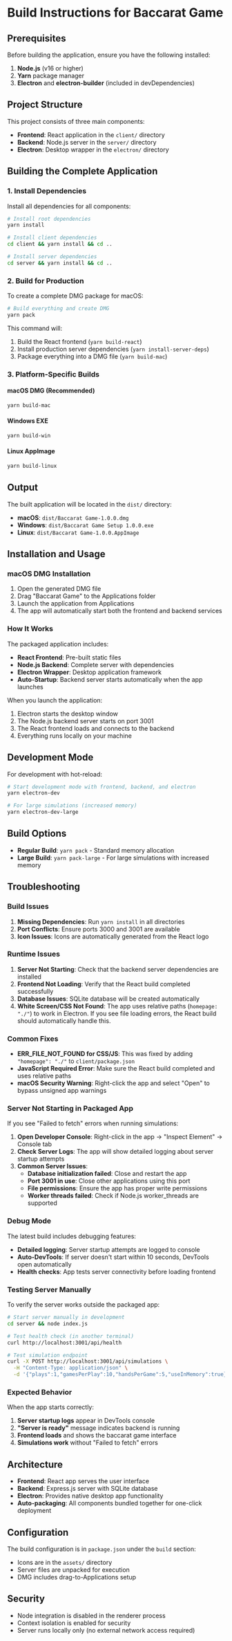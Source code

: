 # Build Instructions for Baccarat Game

## Prerequisites

Before building the application, ensure you have the following installed:

1. **Node.js** (v16 or higher)
2. **Yarn** package manager
3. **Electron** and **electron-builder** (included in devDependencies)

## Project Structure

This project consists of three main components:
- **Frontend**: React application in the `client/` directory
- **Backend**: Node.js server in the `server/` directory  
- **Electron**: Desktop wrapper in the `electron/` directory

## Building the Complete Application

### 1. Install Dependencies

Install all dependencies for all components:

```bash
# Install root dependencies
yarn install

# Install client dependencies
cd client && yarn install && cd ..

# Install server dependencies
cd server && yarn install && cd ..
```

### 2. Build for Production

To create a complete DMG package for macOS:

```bash
# Build everything and create DMG
yarn pack
```

This command will:
1. Build the React frontend (`yarn build-react`)
2. Install production server dependencies (`yarn install-server-deps`)
3. Package everything into a DMG file (`yarn build-mac`)

### 3. Platform-Specific Builds

#### macOS DMG (Recommended)
```bash
yarn build-mac
```

#### Windows EXE
```bash
yarn build-win
```

#### Linux AppImage
```bash
yarn build-linux
```

## Output

The built application will be located in the `dist/` directory:
- **macOS**: `dist/Baccarat Game-1.0.0.dmg`
- **Windows**: `dist/Baccarat Game Setup 1.0.0.exe`
- **Linux**: `dist/Baccarat Game-1.0.0.AppImage`

## Installation and Usage

### macOS DMG Installation

1. Open the generated DMG file
2. Drag "Baccarat Game" to the Applications folder
3. Launch the application from Applications
4. The app will automatically start both the frontend and backend services

### How It Works

The packaged application includes:
- **React Frontend**: Pre-built static files
- **Node.js Backend**: Complete server with dependencies
- **Electron Wrapper**: Desktop application framework
- **Auto-Startup**: Backend server starts automatically when the app launches

When you launch the application:
1. Electron starts the desktop window
2. The Node.js backend server starts on port 3001
3. The React frontend loads and connects to the backend
4. Everything runs locally on your machine

## Development Mode

For development with hot-reload:

```bash
# Start development mode with frontend, backend, and electron
yarn electron-dev

# For large simulations (increased memory)
yarn electron-dev-large
```

## Build Options

- **Regular Build**: `yarn pack` - Standard memory allocation
- **Large Build**: `yarn pack-large` - For large simulations with increased memory

## Troubleshooting

### Build Issues

1. **Missing Dependencies**: Run `yarn install` in all directories
2. **Port Conflicts**: Ensure ports 3000 and 3001 are available
3. **Icon Issues**: Icons are automatically generated from the React logo

### Runtime Issues

1. **Server Not Starting**: Check that the backend server dependencies are installed
2. **Frontend Not Loading**: Verify that the React build completed successfully
3. **Database Issues**: SQLite database will be created automatically
4. **White Screen/CSS Not Found**: The app uses relative paths (`homepage: "./"`) to work in Electron. If you see file loading errors, the React build should automatically handle this.

### Common Fixes

- **ERR_FILE_NOT_FOUND for CSS/JS**: This was fixed by adding `"homepage": "./"` to `client/package.json`
- **JavaScript Required Error**: Make sure the React build completed and uses relative paths
- **macOS Security Warning**: Right-click the app and select "Open" to bypass unsigned app warnings

### Server Not Starting in Packaged App

If you see "Failed to fetch" errors when running simulations:

1. **Open Developer Console**: Right-click in the app → "Inspect Element" → Console tab
2. **Check Server Logs**: The app will show detailed logging about server startup attempts
3. **Common Server Issues**:
   - **Database initialization failed**: Close and restart the app
   - **Port 3001 in use**: Close other applications using this port
   - **File permissions**: Ensure the app has proper write permissions
   - **Worker threads failed**: Check if Node.js worker_threads are supported

### Debug Mode

The latest build includes debugging features:
- **Detailed logging**: Server startup attempts are logged to console
- **Auto-DevTools**: If server doesn't start within 10 seconds, DevTools open automatically
- **Health checks**: App tests server connectivity before loading frontend

### Testing Server Manually

To verify the server works outside the packaged app:

```bash
# Start server manually in development
cd server && node index.js

# Test health check (in another terminal)
curl http://localhost:3001/api/health

# Test simulation endpoint
curl -X POST http://localhost:3001/api/simulations \
  -H "Content-Type: application/json" \
  -d '{"plays":1,"gamesPerPlay":10,"handsPerGame":5,"useInMemory":true}'
```

### Expected Behavior

When the app starts correctly:
1. **Server startup logs** appear in DevTools console
2. **"Server is ready"** message indicates backend is running
3. **Frontend loads** and shows the baccarat game interface
4. **Simulations work** without "Failed to fetch" errors

## Architecture

- **Frontend**: React app serves the user interface
- **Backend**: Express.js server with SQLite database
- **Electron**: Provides native desktop app functionality
- **Auto-packaging**: All components bundled together for one-click deployment

## Configuration

The build configuration is in `package.json` under the `build` section:
- Icons are in the `assets/` directory
- Server files are unpacked for execution
- DMG includes drag-to-Applications setup

## Security

- Node integration is disabled in the renderer process
- Context isolation is enabled for security
- Server runs locally only (no external network access required)